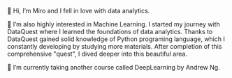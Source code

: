 👋 Hi, I’m Miro and I fell in love with data analytics.

👀 I’m also highly interested in Machine Learning. I started my journey with DataQuest where I learned the foundations of data analytics. 
Thanks to DataQuest gained solid knowledge of Python programing language, which I constantly developing by studying more materials. 
After completion of this comprehensive "quest", I dived deeper into this beautiful area.

🌱 I’m currently taking another course called DeepLearning by Andrew Ng. 
